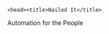 <!DOCTYPE html><html>
	<head><title>Nailed It</title>
</head>
<body> Automation for the People </body>
</html>
